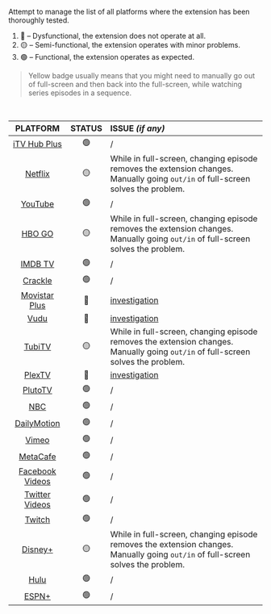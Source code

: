 Attempt to manage the list of all platforms where the extension has been thoroughly tested.

1. 🔴 – Dysfunctional, the extension does not operate at all.
2. 🟡 – Semi-functional, the extension operates with minor problems.
3. 🟢 – Functional, the extension operates as expected.

> Yellow badge usually means that you might need to manually go out of full-screen and then back into the full-screen, while watching series episodes in a sequence.

<br>

| PLATFORM | STATUS | ISSUE _(if any)_ |
| :---: | :---: | :--- |
| [iTV Hub Plus](https://www.itv.com/) | 🟢 | / |
| [Netflix](https://www.netflix.com/) | 🟡 | While in full-screen, changing episode removes the extension changes. Manually going `out/in` of full-screen solves the problem. |
| [YouTube](https://www.youtube.com/) | 🟢 | / |
| [HBO GO](https://play.hbogo.com/) | 🟡 | While in full-screen, changing episode removes the extension changes. Manually going `out/in` of full-screen solves the problem. |
| [IMDB TV](https://www.imdb.com/tv/) | 🟢 | / |
| [Crackle](https://www.crackle.com/) | 🟢 | / |
| [Movistar Plus](https://ver.movistarplus.es/) | 🔴 | [investigation](https://github.com/dvlden/ultrawideo/issues/12#issuecomment-502765621) |
| [Vudu](https://www.vudu.com/) | 🔴 | [investigation](https://github.com/dvlden/ultrawideo/issues/19#issuecomment-524646724)
| [TubiTV](https://tubitv.com/) | 🟡 | While in full-screen, changing episode removes the extension changes. Manually going `out/in` of full-screen solves the problem. |
| [PlexTV](https://www.plex.tv/) | 🔴 | [investigation](https://github.com/dvlden/ultrawideo/issues/10) |
| [PlutoTV](https://pluto.tv/) | 🟢 | / |
| [NBC](https://www.nbc.com/) | 🟢 | / |
| [DailyMotion](https://www.dailymotion.com/) | 🟢 | / |
| [Vimeo](https://vimeo.com/) | 🟢 | / |
| [MetaCafe](https://www.metacafe.com/) | 🟢 | / |
| [Facebook Videos](https://www.facebook.com/watch) | 🟢 | / |
| [Twitter Videos](https://twitter.com/twittervideo) | 🟢 | / |
| [Twitch](https://www.twitch.tv/) | 🟢 | / |
| [Disney+](https://www.disneyplus.com/) | 🟡 | While in full-screen, changing episode removes the extension changes. Manually going `out/in` of full-screen solves the problem. |
| [Hulu](https://www.hulu.com/) | 🟢 | / |
| [ESPN+](https://plus.espn.com/) | 🟢 | / |
